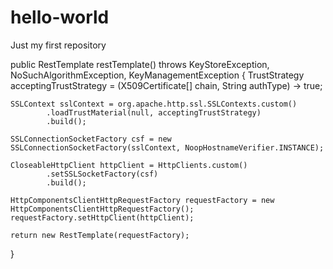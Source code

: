 # hello-world
Just my first repository

public RestTemplate restTemplate() throws KeyStoreException, NoSuchAlgorithmException, KeyManagementException {
    TrustStrategy acceptingTrustStrategy = (X509Certificate[] chain, String authType) -> true;

    SSLContext sslContext = org.apache.http.ssl.SSLContexts.custom()
            .loadTrustMaterial(null, acceptingTrustStrategy)
            .build();

    SSLConnectionSocketFactory csf = new SSLConnectionSocketFactory(sslContext, NoopHostnameVerifier.INSTANCE);

    CloseableHttpClient httpClient = HttpClients.custom()
            .setSSLSocketFactory(csf)
            .build();

    HttpComponentsClientHttpRequestFactory requestFactory = new HttpComponentsClientHttpRequestFactory();
    requestFactory.setHttpClient(httpClient);
    
    return new RestTemplate(requestFactory);
}
